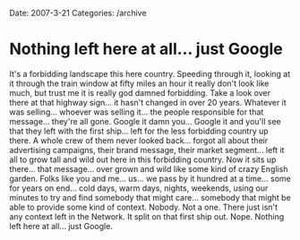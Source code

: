Date: 2007-3-21
Categories: /archive

# Nothing left here at all… just Google

It's a forbidding landscape this here country.  Speeding through it, looking at it through the train window at fifty miles an hour it really don't look like much, but trust me it is really god damned forbidding.  Take a look over there at that highway sign... it hasn't changed in over 20 years.  Whatever it was selling... whoever was selling it... the people responsible for that message... they're all gone.  Google it damn you... Google it and you'll see that they left with the first ship... left for the less forbidding country up there.  A whole crew of them never looked back... forgot all about their advertising campaigns, their brand message, their market segment... left it all to grow tall and wild out here in this forbidding country. Now it sits up there... that message... over grown and wild like some kind of crazy English garden.  Folks like you and me... us... we pass by it hundred at a time... some for years on end... cold days, warm days, nights, weekends, using our minutes to try and find somebody that might care... somebody that might be able to provide some kind of context.  Nobody.  Not a one.  There just isn't any context left in the Network.  It split on that first ship out. Nope.  Nothing left here at all... just Google.
